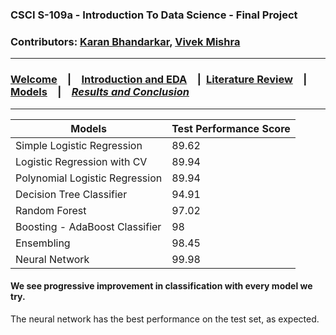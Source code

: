 ### CSCI S-109a - Introduction To Data Science - Final Project
### Contributors: [Karan Bhandarkar](mailto:karanbhandarkar@gmail.com), [Vivek Mishra](mailto:iblpvivek@icloud.com)
<HR>
  
### [Welcome](README.md)&emsp;|&emsp;[Introduction and EDA](intro-and-eda.md)&emsp;|&ensp;[Literature Review](lit-review.md)&emsp;|&emsp;[Models](models.md)&emsp;|&emsp;[**_Results and Conclusion_**](results-and-concl.md)
<HR>

|Models|Test Performance Score|
|------|----------------------|
|Simple Logistic Regression|89.62|
|Logistic Regression with CV|89.94|
|Polynomial Logistic Regression|89.94|
|Decision Tree Classifier|94.91|
|Random Forest|97.02|
|Boosting - AdaBoost Classifier|98|
|Ensembling|98.45|
|Neural Network|99.98|

#### We see progressive improvement in classification with every model we try. 

The neural network has the best performance on the test set, as expected.
